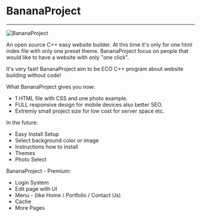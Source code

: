 # BananaProject
***

![BananaProject](https://lazarospsarokostas.files.wordpress.com/2019/02/bananaproject.png)

An open source C++ easy website builder. At this time it's only for one html index file with only one preset theme. BananaProject focus on people that would like to have a website with only "one click".

It's very fast!
BananaProject aim to be ECO C++ program about website building without code!

What BananaProject gives you now:
* 1 HTML file with CSS and one photo example.
* FULL responsive design for mobile devices also better SEO.
* Extremly small project size for low cost for server space etc.

In the future:

* Easy Install Setup
* Select background color or image
* Instructions how to install
* Themes
* Photo Select

BananaProject - Premium:
* Login System
* Edit page with UI
* Menu - (like Home / Portfolio / Contact Us)
* Cache
* More Pages
